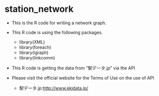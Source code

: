 station_network
===============

- This is the R code for writing a network graph.
- This R code is using the following packages.

  - library(XML)
  - library(foreach)
  - library(igraph)
  - library(linkcomm)
  
- This R code is getting the data from "駅データ.jp" via the API
- Please visit the official website for the Terms of Use on the use of API
  - 駅データ.jp:http://www.ekidata.jp/
